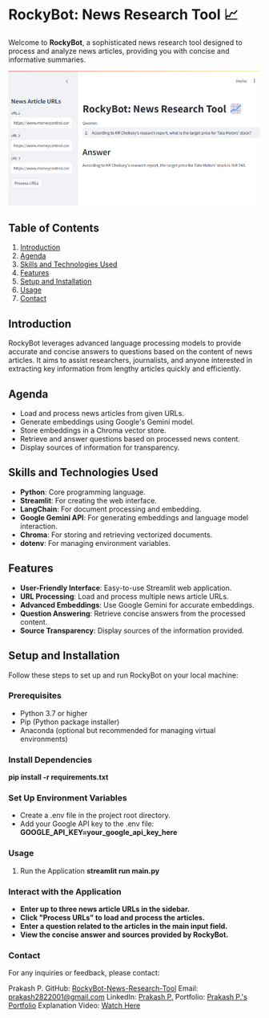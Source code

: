 # RockyBot: News Research Tool 📈

Welcome to **RockyBot**, a sophisticated news research tool designed to process and analyze news articles, providing you with concise and informative summaries.

![Roky](https://github.com/Prakashpsk/RockyBot-News-Research-Tool-/blob/main/Screenshot%202024-07-06%20213422.png)

## Table of Contents

1. [Introduction](#introduction)
2. [Agenda](#agenda)
3. [Skills and Technologies Used](#skills-and-technologies-used)
4. [Features](#features)
5. [Setup and Installation](#setup-and-installation)
6. [Usage](#usage)
7. [Contact](#contact)

## Introduction

RockyBot leverages advanced language processing models to provide accurate and concise answers to questions based on the content of news articles. It aims to assist researchers, journalists, and anyone interested in extracting key information from lengthy articles quickly and efficiently.

## Agenda

- Load and process news articles from given URLs.
- Generate embeddings using Google's Gemini model.
- Store embeddings in a Chroma vector store.
- Retrieve and answer questions based on processed news content.
- Display sources of information for transparency.

## Skills and Technologies Used

- **Python**: Core programming language.
- **Streamlit**: For creating the web interface.
- **LangChain**: For document processing and embedding.
- **Google Gemini API**: For generating embeddings and language model interaction.
- **Chroma**: For storing and retrieving vectorized documents.
- **dotenv**: For managing environment variables.

## Features

- **User-Friendly Interface**: Easy-to-use Streamlit web application.
- **URL Processing**: Load and process multiple news article URLs.
- **Advanced Embeddings**: Use Google Gemini for accurate embeddings.
- **Question Answering**: Retrieve concise answers from the processed content.
- **Source Transparency**: Display sources of the information provided.

## Setup and Installation

Follow these steps to set up and run RockyBot on your local machine:

### Prerequisites

- Python 3.7 or higher
- Pip (Python package installer)
- Anaconda (optional but recommended for managing virtual environments)

### Install Dependencies

 **pip install -r requirements.txt**

### Set Up Environment Variables

- Create a .env file in the project root directory.
- Add your Google API key to the .env file:
  **GOOGLE_API_KEY=your_google_api_key_here**

### Usage
  1. Run the Application
 **streamlit run main.py**

### Interact with the Application

- **Enter up to three news article URLs in the sidebar.**
- **Click "Process URLs" to load and process the articles.**
- **Enter a question related to the articles in the main input field.**
- **View the concise answer and sources provided by RockyBot.**

### Contact
For any inquiries or feedback, please contact:

Prakash P.
GitHub: [RockyBot-News-Research-Tool](https://github.com/Prakashpsk/RockyBot-News-Research-Tool-/edit/main/README.md)
Email: prakash2822001@gmail.com
LinkedIn: [Prakash P.](https://www.linkedin.com/in/prakash-p-b90262176)
Portfolio: [Prakash P.'s Portfolio](https://www.datascienceportfol.io/prakashScientist)
Explanation Video: [Watch Here](https://www.linkedin.com/posts/prakash-p-b90262176_machinelearning-nlp-fakenewsdetection-activity-7198888467655761920-KmOR?utm_source=share&utm_medium=member_desktop)



